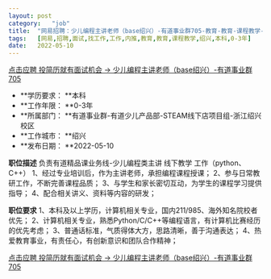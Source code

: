 ```yaml
---
layout:	post
category:	"job"
title:	"网易招聘：少儿编程主讲老师（base绍兴）-有道事业群705-教育-教育-课程教学-绍兴本科0-3年"
tags:	[网易,招聘,面试,找工作,工作,内推,教育,教育,课程教学,绍兴,本科,0-3年]
date:	2022-05-10
---
```


[点击应聘 投简历就有面试机会 -> 少儿编程主讲老师（base绍兴）-有道事业群705](http://mobile.bole.netease.com/bole/boleDetail?id=38740&employeeId=346f03c3cda5f04c&key=all)



- **学历要求： **本科
- **工作年限： **0-3年
- **所属部门： **有道事业群-有道少儿产品部-STEAM线下店项目组-浙江绍兴校区
- **工作城市： **绍兴
- **发布日期： **2022-05-10



**职位描述**
负责有道精品课业务线-少儿编程类主讲 线下教学 工作（python、C++）
1、经过专业培训后，作为主讲老师，承担编程课程授课；
2、参与日常教研工作，不断完善课程品质；
3、与学生和家长密切互动，为学生的课程学习提供指导；
4、配合相关讲义、资料等内容的研发；



**职位要求**
1、本科及以上学历，计算机相关专业，国内211/985、海外知名院校者优先；
2、计算机相关专业，熟悉Python/C/C++等编程语言，有计算机比赛经历的优先考虑；
3、普通话标准，气质得体大方，思路清晰，善于沟通表达；
4、热爱教育事业，有责任心，有创新意识和团队合作精神；



[点击应聘 投简历就有面试机会 -> 少儿编程主讲老师（base绍兴）-有道事业群705](http://mobile.bole.netease.com/bole/boleDetail?id=38740&employeeId=346f03c3cda5f04c&key=all)